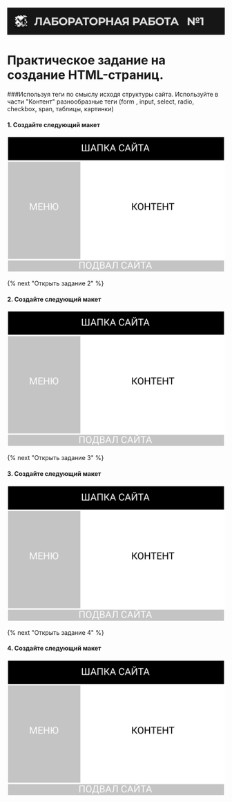 ![alt MATE Programming Lab](https://github.com/MATE-Programming/Lab_logo/blob/main/lab_1.svg?raw=true)
# Практическое задание на создание HTML-страниц.
###Используя теги по смыслу исходя структуры сайта. Используйте в части 
"Контент" разнообразные теги (form , input, select, radio, checkbox, span, таблицы, картинки)

#### 1. Создайте следующий макет
![alt MATE Programming Lab](https://github.com/MATE-Programming/Lab_logo/blob/main/FER_1/screen_1.png?raw=true)


{% next "Открыть задание 2" %}
#### 2. Создайте следующий макет
![alt MATE Programming Lab](https://github.com/MATE-Programming/Lab_logo/blob/main/FER_1/screen_1.png?raw=true)


{% next "Открыть задание 3" %}
#### 3. Создайте следующий макет
![alt MATE Programming Lab](https://github.com/MATE-Programming/Lab_logo/blob/main/FER_1/screen_1.png?raw=true)

{% next "Открыть задание 4" %}
#### 4. Создайте следующий макет
![alt MATE Programming Lab](https://github.com/MATE-Programming/Lab_logo/blob/main/FER_1/screen_1.png?raw=true)
